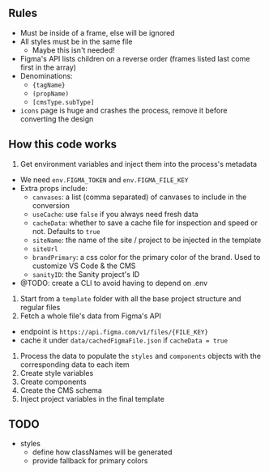 ## Rules

- Must be inside of a frame, else will be ignored
- All styles must be in the same file
  - Maybe this isn't needed!
- Figma's API lists children on a reverse order (frames listed last come first in the array)
- Denominations:
  - `{tagName}`
  - `(propName)`
  - `[cmsType.subType]`
- `icons` page is huge and crashes the process, remove it before converting the design

## How this code works

1. Get environment variables and inject them into the process's metadata
  - We need `env.FIGMA_TOKEN` and `env.FIGMA_FILE_KEY`
  - Extra props include:
    - `canvases`: a list (comma separated) of canvases to include in the conversion
    - `useCache`: use `false` if you always need fresh data
    - `cacheData`: whether to save a cache file for inspection and speed or not. Defaults to `true`
    - `siteName`: the name of the site / project to be injected in the template
    - `siteUrl`
    - `brandPrimary`: a css color for the primary color of the brand. Used to customize VS Code & the CMS
    - `sanityID`: the Sanity project's ID
  - @TODO: create a CLI to avoid having to depend on .env
1. Start from a `template` folder with all the base project structure and regular files
1. Fetch a whole file's data from Figma's API
  - endpoint is `https://api.figma.com/v1/files/{FILE_KEY}`
  - cache it under `data/cachedFigmaFile.json` if `cacheData = true`
1. Process the data to populate the `styles` and `components` objects with the corresponding data to each item
1. Create style variables
1. Create components
1. Create the CMS schema
1. Inject project variables in the final template


## TODO

- styles
  - define how classNames will be generated
  - provide fallback for primary colors